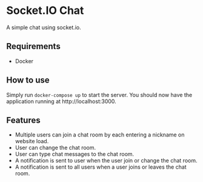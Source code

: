 # Socket.IO Chat

A simple chat using socket.io.

## Requirements

- Docker

## How to use

Simply run `docker-compose up` to start the server. You should now have the application running at http://localhost:3000.

## Features

- Multiple users can join a chat room by each entering a nickname on website load.
- User can change the chat room.
- User can type chat messages to the chat room.
- A notification is sent to user when the user join or change the chat room.
- A notification is sent to all users when a user joins or leaves the chat room.
